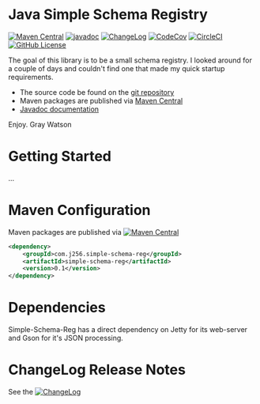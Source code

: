 Java Simple Schema Registry
===========================

[![Maven Central](https://maven-badges.herokuapp.com/maven-central/com.j256.simple-schema-reg/simple-schema-reg/badge.svg?style=flat-square)](https://mvnrepository.com/artifact/com.j256.simple-schema-reg/simple-schema-reg/latest)
[![javadoc](https://javadoc.io/badge2/com.j256.simple-schema-reg/simple-schema-reg/javadoc.svg)](https://javadoc.io/doc/com.j256.simple-schema-reg/simple-schema-reg)
[![ChangeLog](https://img.shields.io/github/v/release/j256/simple-schema-reg?label=changelog&display_name=release)](https://github.com/j256/simple-schema-reg/blob/master/src/main/javadoc/doc-files/changelog.txt)
[![CodeCov](https://img.shields.io/codecov/c/github/j256/simple-schema-reg.svg)](https://codecov.io/github/j256/simple-schema-reg/)
[![CircleCI](https://circleci.com/gh/j256/simple-schema-reg.svg?style=shield)](https://circleci.com/gh/j256/simple-schema-reg)
[![GitHub License](https://img.shields.io/github/license/j256/simple-schema-reg)](https://github.com/j256/simple-schema-reg/blob/master/LICENSE.txt)

The goal of this library is to be a small schema registry.  I looked around for a couple of days and
couldn't find one that made my quick startup requirements.

* The source code be found on the [git repository](https://github.com/j256/simple-schema-reg)
* Maven packages are published via [Maven Central](https://mvnrepository.com/artifact/com.j256.simple-schema-reg/simple-schema-reg/latest)
* [Javadoc documentation](https://javadoc.io/doc/com.j256.simple-schema-reg/simple-schema-reg)

Enjoy.  Gray Watson

# Getting Started

...

# Maven Configuration

Maven packages are published via [![Maven Central](https://maven-badges.herokuapp.com/maven-central/com.j256.simple-schema-reg/simple-schema-reg/badge.svg?style=flat-square)](https://mvnrepository.com/artifact/com.j256.simple-schema-reg/simple-schema-reg/latest)

``` xml
<dependency>
	<groupId>com.j256.simple-schema-reg</groupId>
	<artifactId>simple-schema-reg</artifactId>
	<version>0.1</version>
</dependency>
```

# Dependencies

Simple-Schema-Reg has a direct dependency on Jetty for its web-server and Gson for it's JSON processing.

# ChangeLog Release Notes

See the [![ChangeLog](https://img.shields.io/github/v/release/j256/simple-schema-reg?label=changelog)](https://github.com/j256/simple-schema-reg/blob/master/src/main/javadoc/doc-files/changelog.txt)

